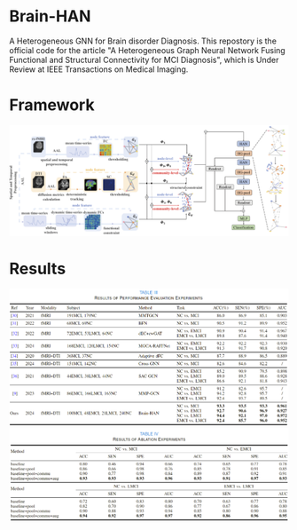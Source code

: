 # Brain-HAN
A Heterogeneous GNN for Brain disorder Diagnosis. This repostory is the official code for the article "A Heterogeneous Graph Neural Network Fusing Functional and Structural Connectivity for MCI Diagnosis", which is Under Review at IEEE Transactions on Medical Imaging.

# Framework
 ![image](https://github.com/Elysium-Lei/Brain-HAN/raw/main/fig/framework.png)

# Results
![image](https://github.com/Elysium-Lei/Brain-HAN/blob/main/fig/performance%20evaluation.png)
![image](https://github.com/Elysium-Lei/Brain-HAN/blob/main/fig/ablation.png)
